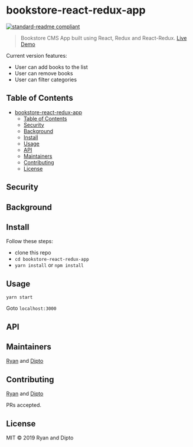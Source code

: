 # bookstore-react-redux-app

[![standard-readme compliant](https://img.shields.io/badge/standard--readme-OK-green.svg?style=flat-square)](https://github.com/RichardLitt/standard-readme)

> Bookstore CMS App built using React, Redux and React-Redux. [Live Demo](https://bookstore-cms-react-redux.netlify.com)

Current version features:

- User can add books to the list
- User can remove books
- User can filter categories

## Table of Contents

- [bookstore-react-redux-app](#bookstore-react-redux-app)
  - [Table of Contents](#table-of-contents)
  - [Security](#security)
  - [Background](#background)
  - [Install](#install)
  - [Usage](#usage)
  - [API](#api)
  - [Maintainers](#maintainers)
  - [Contributing](#contributing)
  - [License](#license)

## Security

## Background

## Install

Follow these steps:

- clone this repo
- `cd bookstore-react-redux-app`
- `yarn install` or `npm install`

## Usage

```
yarn start
```

Goto `localhost:3000`

## API

## Maintainers

[Ryan](https://github.com/rvvergara) and [Dipto](https://github.com/dipto0321)

## Contributing

[Ryan](https://github.com/rvvergara) and [Dipto](https://github.com/dipto0321)

PRs accepted.

## License

MIT © 2019 Ryan and Dipto

